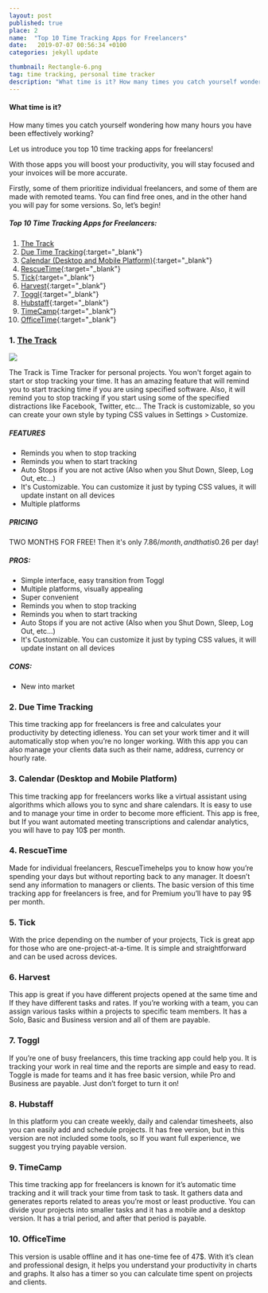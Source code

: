 ```yaml
---
layout: post
published: true
place: 2
name:  "Top 10 Time Tracking Apps for Freelancers"
date:   2019-07-07 00:56:34 +0100
categories: jekyll update

thumbnail: Rectangle-6.png
tag: time tracking, personal time tracker
description: "What time is it? How many times you catch yourself wondering how many hours you have been effectively working? Let us introduce you top 10 time tracking apps for freelancers!"
---
```


#### What time is it?

How many times you catch yourself wondering how many hours you have been effectively working?

Let us introduce you top 10 time tracking apps for freelancers!

With those apps you will boost your productivity, you will stay focused and your invoices will be more accurate.

Firstly, some of them prioritize individual freelancers, and some of them are made with remoted teams. You can find free ones, and in the other hand you will pay for some versions.  So, let’s begin!

##### Top 10 Time Tracking Apps for Freelancers:
1. [The Track]
2. [Due Time Tracking]{:target="_blank"}
3. [Calendar (Desktop and Mobile Platform)]{:target="_blank"}
4. [RescueTime]{:target="_blank"}
5. [Tick]{:target="_blank"}
6. [Harvest]{:target="_blank"}
7. [Toggl]{:target="_blank"}
8. [Hubstaff]{:target="_blank"}
9. [TimeCamp]{:target="_blank"}
10. [OfficeTime]{:target="_blank"}


### 1. [The Track]

![](https://paper-attachments.dropbox.com/s_B5A2778E9949FD2B8B772FAD9E390FBE5888B730B87BCEE1F72125FEFD855E90_1562938432242_image.png)

The Track is Time Tracker for personal projects. You won't forget again to start or stop tracking your time. It has an amazing feature that will remind you to start tracking time if you are using specified software. Also, it will remind you to stop tracking if you start using some of the specified distractions like Facebook, Twitter, etc... 
The Track is customizable, so you can create your own style by typing CSS values in Settings > Customize.

##### FEATURES

- Reminds you when to stop tracking 
- Reminds you when to start tracking
- Auto Stops if you are not active (Also when you Shut Down, Sleep, Log Out, etc...)
- It's Customizable. You can customize it just by typing CSS values, it will update instant on all devices
- Multiple platforms

##### PRICING
TWO MONTHS FOR FREE! Then it's only $7.86/month, and that is 0.26$ per day! 

##### PROS:
  - Simple interface, easy transition from Toggl
  - Multiple platforms, visually appealing
  - Super convenient
  - Reminds you when to stop tracking 
  - Reminds you when to start tracking
  - Auto Stops if you are not active (Also when you Shut Down, Sleep, Log Out, etc...)
  - It's Customizable. You can customize it just by typing CSS values, it will update instant on all devices
  
##### CONS:
  - New into market
 

### 2. Due Time Tracking
  This time tracking app for freelancers is free and calculates your productivity by detecting idleness. You can set your work timer and it will automatically stop when you’re no longer working. With this app you can also manage your clients data such as their name, address, currency or hourly rate.

### 3. Calendar (Desktop and Mobile Platform) 
  This time tracking app for freelancers works like a virtual assistant using algorithms which allows you to sync and share calendars. It is easy to use and to manage your time in order to become more efficient. This app is free, but If you want automated meeting transcriptions and calendar analytics, you will have to pay 10$ per month.

### 4. RescueTime
  Made for individual freelancers, RescueTimehelps you to know how you’re spending your days but without reporting back to any manager. It doesn’t send any information to managers or clients. The basic version of this time tracking app for freelancers is free, and for Premium you’ll have to pay 9$ per month.

### 5. Tick
  With the price depending on the number of your projects, Tick is great app for those who are one-project-at-a-time. It is simple and straightforward and can be used across devices.

### 6. Harvest
  This app is great if you have different projects opened at the same time and If they have different tasks and rates. If you’re working with a team, you can assign various tasks within a projects to specific team members. It has a Solo, Basic and Business version and all of them are payable.

### 7. Toggl
  If you’re one of busy freelancers, this time tracking app could help you. It is tracking your work in real time and the reports are simple and easy to read.  Toggle is made for teams and it has free basic version, while Pro and Business are payable. Just don’t forget to turn it on! 

### 8. Hubstaff
  In this platform you can create weekly, daily and calendar timesheets, also you can easily add and schedule projects. It has free version, but in this version are not included some tools, so If you want full experience, we suggest you trying payable version.

### 9. TimeCamp
  This time tracking app for freelancers is known for it’s automatic time tracking and it will track your time from task to task. It gathers data and generates reports related to areas you’re most or least productive. You can divide your projects into smaller tasks and it has a mobile and a desktop version. It has a trial period, and after that period is payable.

### 10. OfficeTime
  This version is usable offline and it has one-time fee of 47$. With it’s clean and professional design, it helps you understand your productivity in charts and graphs. It also has a timer so you can calculate time spent on projects and clients. 
 


[The Track]: https://thetrack.app/ 
[Due Time Tracking]:  https://due.com/time/
[Calendar (Desktop and Mobile Platform)]: https://talk.jekyllrb.com/
[RescueTime]: /{{site.download_url}}
[Tick]: /{{site.download_url}}
[Harvest]: /{{site.download_url}}
[Toggl]: /{{site.download_url}}
[Hubstaff]: /{{site.download_url}}
[TimeCamp]: /{{site.download_url}}
[OfficeTime]: /{{site.download_url}}
